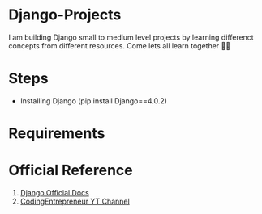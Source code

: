 # Django-Projects

I am building Django small to medium level projects by learning differenct concepts from different resources. Come lets all learn together 🎇🎆

# Steps

- Installing Django (pip install Django==4.0.2)

# Requirements

# Official Reference

1. [Django Official Docs](https://www.djangoproject.com/)
2. [CodingEntrepreneur YT Channel](https://www.youtube.com/watch?v=GsIGdRaUjck&list=PLEsfXFp6DpzRMby_cSoWTFw8zaMdTEXgL&index=3)
